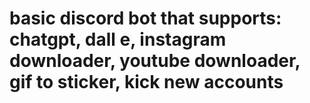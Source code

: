 # basic discord bot that supports: chatgpt, dall e, instagram downloader, youtube downloader, gif to sticker, kick new accounts
